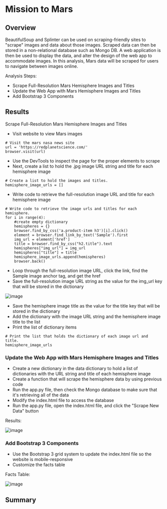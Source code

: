 # Mission to Mars

## Overview

BeautifulSoup and Splinter can be used on scraping-friendly sites to "scrape" images and data about those images. Scraped data can then be stored in a non-relational database such as Mongo DB. A web application is then be used to display the data, and alter the design of the web app to accommodate images. In this analysis, Mars data will be scraped for users to navigate between images online.

Analysis Steps:
- Scrape Full-Resolution Mars Hemisphere Images and Titles
- Update the Web App with Mars Hemisphere Images and Titles
- Add Bootstrap 3 Components

## Results

Scrape Full-Resolution Mars Hemisphere Images and Titles

- Visit website to view Mars images

```
# Visit the mars nasa news site
url = 'https://redplanetscience.com/'
browser.visit(url)
```

- Use the DevTools to inspect the page for the proper elements to scrape
- Next, create a list to hold the .jpg image URL string and title for each hemisphere image

```
# Create a list to hold the images and titles.
hemisphere_image_urls = []
```
- Write code to retrieve the full-resolution image URL and title for each hemisphere image

```
# Write code to retrieve the image urls and titles for each hemisphere.
for i in range(4):
    #create empty dictionary
    hemispheres = {}
    browser.find_by_css('a.product-item h3')[i].click()
    element = browser.find_link_by_text('Sample').first
    img_url = element['href']
    title = browser.find_by_css("h2.title").text
    hemispheres["img_url"] = img_url
    hemispheres["title"] = title
    hemisphere_image_urls.append(hemispheres)
    browser.back()

```
- Loop through the full-resolution image URL, click the link, find the Sample image anchor tag, and get the href
- Save the full-resolution image URL string as the value for the img_url key that will be stored in the dictionary

![image](https://user-images.githubusercontent.com/67409852/145175542-27f3bbf0-1461-4549-be7c-3d704d9585a1.png)

- Save the hemisphere image title as the value for the title key that will be stored in the dictionary
- Add the dictionary with the image URL string and the hemisphere image title to the list
- Print the list of dictionary items
```
# Print the list that holds the dictionary of each image url and title.
hemisphere_image_urls
```

### Update the Web App with Mars Hemisphere Images and Titles

- Create a new dictionary in the data dictionary to hold a list of dictionaries with the URL string and title of each hemisphere image
- Create a function that will scrape the hemisphere data by using previous code
- Run the app.py file, then check the Mongo database to make sure that it's retrieving all of the data
- Modify the index.html file to access the database
- Run the app.py file, open the index.html file, and click the "Scrape New Data" button

Results:

![image](https://user-images.githubusercontent.com/67409852/145175333-29549d2e-f007-4b21-a984-cf8db0ce90bf.png)

### Add Bootstrap 3 Components

- Use the Bootstrap 3 grid system to update the index.html file so the website is mobile-responsive
- Customize the facts table

Facts Table:

![image](https://user-images.githubusercontent.com/67409852/145175151-84667909-1be1-4eff-9b8d-fc98296ba7de.png)

## Summary

